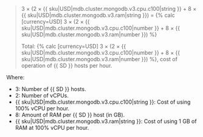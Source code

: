 > 3 × (2 × {{ sku|USD|mdb.cluster.mongodb.v3.cpu.c100|string }} + 8 × {{ sku|USD|mdb.cluster.mongodb.v3.ram|string }}) = {% calc [currency=USD] 3 × (2 × {{ sku|USD|mdb.cluster.mongodb.v3.cpu.c100|number }} + 8 × {{ sku|USD|mdb.cluster.mongodb.v3.ram|number }}) %}
>
> Total: {% calc [currency=USD] 3 × (2 × {{ sku|USD|mdb.cluster.mongodb.v3.cpu.c100|number }} + 8 × {{ sku|USD|mdb.cluster.mongodb.v3.ram|number }}) %}, cost of operation of {{ SD }} hosts per hour.

Where:
* 3: Number of {{ SD }} hosts.
* 2: Number of vCPUs.
* {{ sku|USD|mdb.cluster.mongodb.v3.cpu.c100|string }}: Cost of using 100% vCPU per hour.
* 8: Amount of RAM per {{ SD }} host (in GB).
* {{ sku|USD|mdb.cluster.mongodb.v3.ram|string }}: Cost of using 1 GB of RAM at 100% vCPU per hour.